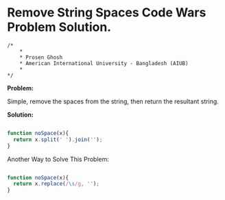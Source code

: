 # Remove String Spaces Code Wars Problem Solution.

```
/*
    *
    * Prosen Ghosh
    * American International University - Bangladesh (AIUB)
    *
*/
```

**Problem:**

Simple, remove the spaces from the string, then return the resultant string.

**Solution:**

```javascript

function noSpace(x){
  return x.split(' ').join('');
}

```

Another Way to Solve This Problem:

```javascript

function noSpace(x){
  return x.replace(/\s/g, '');
}

```
